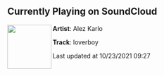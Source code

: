 ## Currently Playing on SoundCloud

[<img align="left" width="100" src="https://i1.sndcdn.com/artworks-z6BirzlC4Y6FKw2j-r61Vng-t500x500.jpg">](https://soundcloud.com/alezkarlo/loverboy?in_system_playlist=track-stations%3A1145585986)

**Artist**: Alez Karlo 

**Track**: loverboy

Last updated at 10/23/2021 09:27
